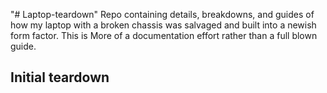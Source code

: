 "# Laptop-teardown" 
Repo containing details, breakdowns, and guides of how my laptop with a broken chassis was salvaged and built into a newish form factor. This is More of a documentation effort rather than a full blown guide.

## Initial teardown

